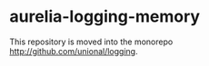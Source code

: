 # aurelia-logging-memory

This repository is moved into the monorepo <http://github.com/unional/logging>.
